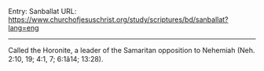 Entry: Sanballat
URL: https://www.churchofjesuschrist.org/study/scriptures/bd/sanballat?lang=eng

---

Called the Horonite, a leader of the Samaritan opposition to Nehemiah (Neh. 2:10, 19; 4:1, 7; 6:1â14; 13:28).
